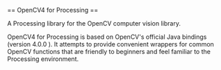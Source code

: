 == OpenCV4 for Processing ==

A Processing library for the OpenCV computer vision library.

OpenCV4 for Processing is based on OpenCV's  official Java bindings (version 4.0.0 ). It attempts to provide convenient wrappers for common OpenCV functions that are friendly to beginners and feel familiar to the Processing environment.
